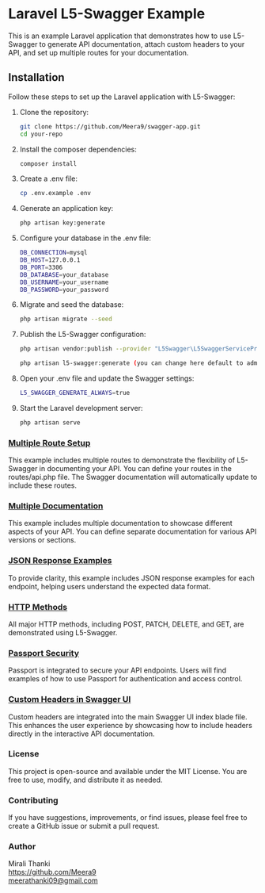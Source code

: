 # Laravel L5-Swagger Example

This is an example Laravel application that demonstrates how to use L5-Swagger to generate API documentation, attach custom headers to your API, and set up multiple routes for your documentation.

## Installation

Follow these steps to set up the Laravel application with L5-Swagger:

1. Clone the repository:
   ```bash
   git clone https://github.com/Meera9/swagger-app.git
   cd your-repo

2. Install the composer dependencies:
   ```bash
   composer install

3. Create a .env file:
   ```bash   
   cp .env.example .env

4. Generate an application key:
   ```bash
   php artisan key:generate


5. Configure your database in the .env file:
   ```bash
   DB_CONNECTION=mysql
   DB_HOST=127.0.0.1
   DB_PORT=3306
   DB_DATABASE=your_database
   DB_USERNAME=your_username
   DB_PASSWORD=your_password


6. Migrate and seed the database:
   ```bash
   php artisan migrate --seed

7. Publish the L5-Swagger configuration:
   ```bash
   php artisan vendor:publish --provider "L5Swagger\L5SwaggerServiceProvider"

   php artisan l5-swagger:generate (you can change here default to admin ---> config/l5-swagger.php file)

8. Open your .env file and update the Swagger settings:
   ```bash
   L5_SWAGGER_GENERATE_ALWAYS=true

9. Start the Laravel development server:
   ```bash
   php artisan serve

### <a href="https://github.com/Meera9/swagger-app/blob/main/config/l5-swagger.php">Multiple Route Setup</a>
This example includes multiple routes to demonstrate the flexibility of L5-Swagger in documenting your API. You can define your routes in the routes/api.php file. The Swagger documentation will automatically update to include these routes.

### <a href="https://github.com/Meera9/swagger-app/blob/main/config/l5-swagger.php">Multiple Documentation</a>
This example includes multiple documentation to showcase different aspects of your API. You can define separate documentation for various API versions or sections.

### <a href="https://github.com/Meera9/swagger-app/blob/main/app/Http/Controllers/Admin/ProductController.php">JSON Response Examples</a>
To provide clarity, this example includes JSON response examples for each endpoint, helping users understand the expected data format.

### <a href="https://github.com/Meera9/swagger-app/blob/main/app/Http/Controllers/Admin/ProductController.php">HTTP Methods</a>
All major HTTP methods, including POST, PATCH, DELETE, and GET, are demonstrated using L5-Swagger.

### <a href="https://github.com/Meera9/swagger-app/blob/main/app/Http/Controllers/Admin/ProductController.php">Passport Security</a>
Passport is integrated to secure your API endpoints. Users will find examples of how to use Passport for authentication and access control.

### <a href="https://github.com/Meera9/swagger-app/commit/f6e7fd820deb5d3cdeb52916b30e76a8884a2199">Custom Headers in Swagger UI</a>
Custom headers are integrated into the main Swagger UI index blade file. This enhances the user experience by showcasing how to include headers directly in the interactive API documentation.

### License
This project is open-source and available under the MIT License. You are free to use, modify, and distribute it as needed.

### Contributing
If you have suggestions, improvements, or find issues, please feel free to create a GitHub issue or submit a pull request.

### Author
Mirali Thanki <br/>
https://github.com/Meera9 <br/>
meerathanki09@gmail.com
